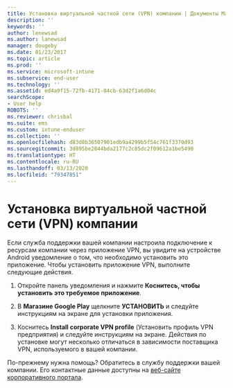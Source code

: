 ```yaml
---
title: Установка виртуальной частной сети (VPN) компании | Документы Майкрософт
description: ''
keywords: ''
author: lenewsad
ms.author: lanewsad
manager: dougeby
ms.date: 01/23/2017
ms.topic: article
ms.prod: ''
ms.service: microsoft-intune
ms.subservice: end-user
ms.technology: ''
ms.assetid: ed4a9f15-72fb-4171-84cb-63d2f1a6d04c
searchScope:
- User help
ROBOTS: ''
ms.reviewer: chrisbal
ms.suite: ems
ms.custom: intune-enduser
ms.collection: ''
ms.openlocfilehash: d83d8b36507901edb9a4299b5f54c761f3370d93
ms.sourcegitcommit: 3d895be2844bda2177c2c85dc2f09612a1be5490
ms.translationtype: HT
ms.contentlocale: ru-RU
ms.lasthandoff: 03/13/2020
ms.locfileid: "79347851"
---
```

# <a name="how-to-install-your-companys-virtual-private-network-vpn"></a>Установка виртуальной частной сети (VPN) компании

Если служба поддержки вашей компании настроила подключение к ресурсам компании через приложение VPN, вы увидите на устройстве Android уведомление о том, что необходимо установить это приложение. Чтобы установить приложение VPN, выполните следующие действия.

1. Откройте панель уведомления и нажмите **Коснитесь, чтобы установить это требуемое приложение**.

2. В **Магазине Google Play** щелкните **УСТАНОВИТЬ** и следуйте инструкциям на экране для установки приложения.

3. Коснитесь **Install corporate VPN profile** (Установить профиль VPN предприятия) и следуйте инструкциям на экране. Действия по установке могут несколько отличаться в зависимости поставщика VPN, используемого в вашей компании.


По-прежнему нужна помощь? Обратитесь в службу поддержки вашей компании. Его контактные данные доступны на [веб-сайте корпоративного портала](https://go.microsoft.com/fwlink/?linkid=2010980).

